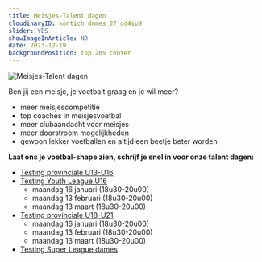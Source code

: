 ```yaml
---
title: Meisjes-Talent dagen
cloudinaryID: kontich_dames_27_gd4iu9
slider: YES
showImageInArticle: NO
date: 2023-12-19
backgroundPosition: top 20% center
---
```


<div class="mb-6">
    <img style="max-width: 100%; height: auto;" src="https://res.cloudinary.com/kkontichfc/image/upload/v1/nieuws/kontich_dames_27_gd4iu9" alt="Meisjes-Talent dagen" />
</div>

<p>Ben jij een meisje, je voetbalt graag en je wil meer?</p>
<ul>
    <li>meer meisjescompetitie</li>
    <li>top coaches in meisjesvoetbal</li>
    <li>meer clubaandacht voor meisjes</li>
    <li>meer doorstroom mogelijkheden</li>
    <li>gewoon lekker voetballen en altijd een beetje beter worden</li>
</ul>

<p><strong>Laat ons je voetbal-shape zien, schrijf je snel in voor onze talent dagen:</strong></u></p>
<ul>
    <li><a href='/dames/testing-provinciale-u13-u16' title='Testing provinciale U13-U16'>Testing provinciale U13-U16</a> </li>
    <li><a href='/dames/testing-youth-league-u16' title='Testing Youth League U16'>Testing Youth League U16</a>
        <ul style="margin-bottom: 0">
            <li>maandag 16 januari (18u30-20u00)</li>
            <li>maandag 13 februari (18u30-20u00)</li>
            <li>maandag 13 maart (18u30-20u00)</li>
        </ul>
    </li>
    <li><a href='/dames/testing-provinciale-u18-u21' title='Testing provinciale U18-U21'>Testing provinciale U18-U21</a>
        <ul style="margin-bottom: 0">
            <li>maandag 16 januari (18u30-20u00)</li>
            <li>maandag 13 februari (18u30-20u00)</li>
            <li>maandag 13 maart (18u30-20u00)</li>
        </ul>
    </li>
    <li><a href='/dames/testing-super-league' title='Testing Super League dames'>Testing Super League dames</a></li>
</ul>

